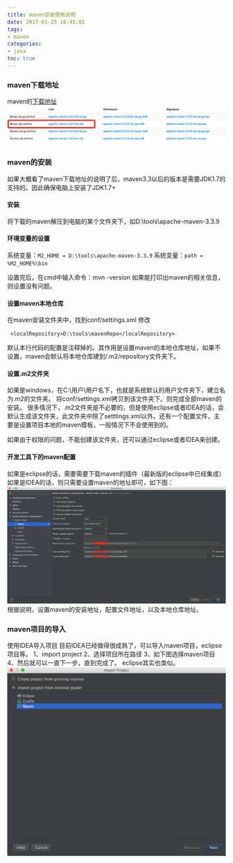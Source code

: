 ```yaml
---
title: maven安装使用说明
date: 2017-01-25 16:45:02
tags:
- maven
categories:
- java
toc: true
---
```

### maven下载地址
maven的[下载地址](http://maven.apache.org/download.cgi)
![](/files/article/java/1.jpg)

<!-- more -->
### maven的安装
如果大概看了maven下载地址的说明了后，maven3.3以后的版本是需要JDK1.7的支持的。因此确保电脑上安装了JDK1.7+


#### 安装
将下载的maven解压到电脑的某个文件夹下，如D:\tools\apache-maven-3.3.9
#### 环境变量的设置
系统变量：`M2_HOME = D:\tools\apache-maven-3.3.9`
系统变量：`path = %M2_HOME%\bin`

设置完后，在cmd中输入命令：mvn -version
如果能打印出maven的相关信息，则设置没有问题。

#### 设置maven本地仓库
 在maven安装文件夹中，找到conf/settings.xml
 修改

```
 <localRepository>D:\tools\mavenRepo</localRepository>
```
默认本行代码的配置是注释掉的。其作用是设置maven的本地仓库地址，如果不设置，maven会默认将本地仓库建到/.m2/repository文件夹下。

#### 设置.m2文件夹
如果是windows，在C:\用户\用户名下，也就是系统默认的用户文件夹下，建立名为.m2的文件夹。
将conf/settings.xml拷贝到该文件夹下。则完成全部maven的安装。
很多情况下，.m2文件夹是不必要的，但是使用eclipse或者IDEA的话，会默认生成该文件夹，此文件夹中除了setttings.xml以外，还有一个配置文件，主要是设置项目本地的maven模板，一般情况下不会使用到的。

如果由于权限的问题，不能创建该文件夹，还可以通过eclipse或者IDEA来创建。

#### 开发工具下的maven配置
如果是eclipse的话，需要需要下载maven的插件（最新版的eclipse中已经集成）
如果是IDEA的话，则只需要设置maven的地址即可，如下图：
![](/files/article/java/2.jpg)
根据说明，设置maven的安装地址，配置文件地址，以及本地仓库地址。

### maven项目的导入
使用IDEA导入项目
目前IDEA已经做得很成熟了，可以导入maven项目，eclipse项目等。
1、import project
2、选择项目所在路径
3、如下图选择maven项目
4、然后就可以一直下一步，直到完成了。
eclipse其实也类似。
![](/files/article/java/3.jpg)
